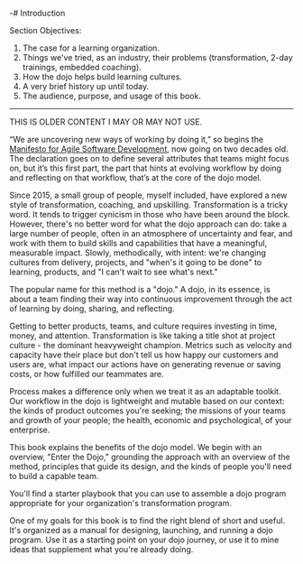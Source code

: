 -# Introduction

Section Objectives:

1. The case for a learning organization.
1. Things we've tried, as an industry, their problems (transformation, 2-day trainings, embedded coaching).
1. How the dojo helps build learning cultures.
1. A very brief history up until today.
1. The audience, purpose, and usage of this book.

---

THIS IS OLDER CONTENT I MAY OR MAY NOT USE.

“We are uncovering new ways of working by doing it,” so begins the [Manifesto for Agile Software Development](https://agilemanifesto.org/), now going on two decades old. The declaration goes on to define several attributes that teams might focus on, but it’s this first part, the part that hints at evolving workflow by doing and reflecting on that workflow, that’s at the core of the dojo model.

Since 2015, a small group of people, myself included, have explored a new style of transformation, coaching, and upskilling. Transformation is a tricky word. It tends to trigger cynicism in those who have been around the block. However, there's no better word for what the dojo approach can do: take a large number of people, often in an atmosphere of uncertainty and fear, and work with them to build skills and capabilities that have a meaningful, measurable impact. Slowly, methodically, with intent: we're changing cultures from delivery, projects, and "when's it going to be done" to learning, products, and "I can't wait to see what's next."

The popular name for this method is a "dojo." A dojo, in its essence, is about a team finding their way into continuous improvement through the act of learning by doing, sharing, and reflecting. 

Getting to better products, teams, and culture requires investing in time, money, and attention. Transformation is like taking a title shot at project culture - the dominant heavyweight champion. Metrics such as velocity and capacity have their place but don't tell us how happy our customers and users are, what impact our actions have on generating revenue or saving costs, or how fulfilled our teammates are. 

Process makes a difference only when we treat it as an adaptable toolkit. Our workflow in the dojo is lightweight and mutable based on our context: the kinds of product outcomes you're seeking; the missions of your teams and growth of your people; the health, economic and psychological, of your enterprise. 

This book explains the benefits of the dojo model. We begin with an overview, "Enter the Dojo," grounding the approach with an overview of the method, principles that guide its design, and the kinds of people you'll need to build a capable team. 

You'll find a starter playbook that you can use to assemble a dojo program appropriate for your organization's transformation program. 

One of my goals for this book is to find the right blend of short and useful. It's organized as a manual for designing, launching, and running a dojo program. Use it as a starting point on your dojo journey, or use it to mine ideas that supplement what you're already doing.